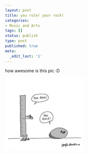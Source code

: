 ```yaml
---
layout: post
title: you rule! your rock!
categories:
- Music and Arts
tags: []
status: publish
type: post
published: true
meta:
  _edit_last: '1'
---
```

how awesome is this pic :D

![](/img/rule_rock.jpg "rule_rock")
